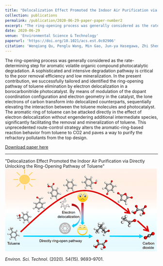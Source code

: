 ```yaml
---
title: "Delocalization Effect Promoted the Indoor Air Purification via Directly Unlocking the Ring-Opening Pathway of Toluene"
collection: publications
permalink: /publication/2020-06-29-paper-paper-number2
excerpt: "The ring-opening process was generally considered as the rate-determining step for aromatic volatile organic compound photocatalytic degradation. A sophisticated and intensive degradation pathway is critical to the poor removal efficiency and low mineralization. In the present contribution, we successfully tailored and identified the ring-opening pathway of toluene elimination by electron delocalization in a borocarbonitride photocatalyst. By means of modulation of the dopant coordination configuration and electron geometry in the catalyst, the lone electrons of carbon transform into delocalized counterparts, sequentially elevating the interaction between the toluene molecules and photocatalyst. The aromatic ring of toluene can be attacked directly in the effect of electron delocalization without engendering additional intermediate species, significantly facilitating the removal and mineralization of toluene. This unprecedented route-control strategy alters the aromatic-ring-based reaction behavior from toluene to CO2 and paves a way to purify the refractory pollutants from the top design.<br/><img src='/images/Publication/2020QWQ.jpg'>"
date: 2020-06-29
venue: 'Environmental Science & Technology'
paperurl: 'https://doi.org/10.1021/acs.est.0c02906'
citation: 'Wenqiang Qu, Penglu Wang, Min Gao, Jun-ya Hasegawa, Zhi Shen, Qing Wang, Ruomei Li, and Dengsong Zhang*. <i>Environ. Sci. Technol</i>. (2020). 54(15). 9693–9701.'
---
```


The ring-opening process was generally considered as the rate-determining step for aromatic volatile organic compound photocatalytic degradation. A sophisticated and intensive degradation pathway is critical to the poor removal efficiency and low mineralization. In the present contribution, we successfully tailored and identified the ring-opening pathway of toluene elimination by electron delocalization in a borocarbonitride photocatalyst. By means of modulation of the dopant coordination configuration and electron geometry in the catalyst, the lone electrons of carbon transform into delocalized counterparts, sequentially elevating the interaction between the toluene molecules and photocatalyst. The aromatic ring of toluene can be attacked directly in the effect of electron delocalization without engendering additional intermediate species, significantly facilitating the removal and mineralization of toluene. This unprecedented route-control strategy alters the aromatic-ring-based reaction behavior from toluene to CO2 and paves a way to purify the refractory pollutants from the top design.

[Download paper here](https://wenqiang2.github.io/images/Publication/2020QWQEST.pdf)

---
"Delocalization Effect Promoted the Indoor Air Purification via Directly Unlocking the Ring-Opening Pathway of Toluene"
<br/><img src='/images/Publication/2020QWQ.jpg'>


<i>Environ. Sci. Technol</i>. (2020). 54(15). 9693–9701.

